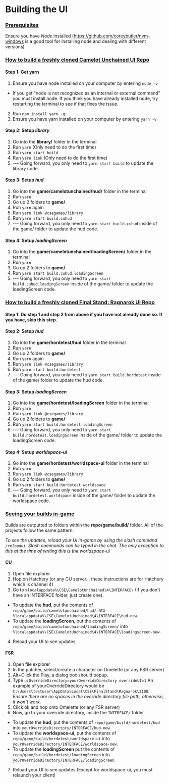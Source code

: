 # Building the UI



### <ins>Prerequisites</ins>
Ensure you have *Node* installed (https://github.com/coreybutler/nvm-windows is a good tool for installing node and dealing with different versions)


### <ins>How to build a freshly cloned Camelot Unchained UI Repo</ins>



#### Step 1: Get yarn
1. Ensure you have node installed on your computer by entering `node -v`
  - If you get "node is not recognized as an internal or external command" you must install node. If you think you have already installed node, try restarting the terminal to see if that fixes the issue.
2. Run `npm install yarn -g`
3. Ensure you have yarn installed on your computer by entering `yarn -v`



#### Step 2: Setup *library*
1) Go into the **library/** folder in the terminal
2) Run `yarn` (Only need to do the first time)
3) Run `yarn start build`
4) Run `yarn link` (Only need to do the first time)
5) --- Going forward, you only need to `yarn start build` to update the library code.



#### Step 3: Setup *hud*
1) Go into the **game/camelotunchained/hud/** folder in the terminal
2) Run `yarn`
4) Go up 2 folders to **game/**
5) Run `yarn` again
6) Run `yarn link @csegames/library`
7) Run `yarn start build.cuhud`
8) --- Going forward, you only need to `yarn start build.cuhud` inside of the game/ folder to update the hud code.

  

#### Step 4: Setup *loadingScreen*
1) Go into the **game/camelotunchained/loadingScreen/** folder in the terminal
2) Run `yarn`
4) Go up 2 folders to **game/**
5) Run `yarn start build.cuhud.loadingScreen`
6) --- Going forward, you only need to `yarn start build.cuhud.loadingScreen` inside of the game/ folder to update the loadingScreen code.

  

### <ins>How to build a freshly cloned Final Stand: Ragnarok UI Repo</ins>

  

#### Step 1: Do step 1 and step 2 from above if you have not already done so. If you have, skip this step.

  

#### Step 2: Setup *hud*
1) Go into the **game/hordetest/hud** folder in the terminal
2) Run `yarn`
4) Go up 2 folders to **game/**
5) Run `yarn` again
6) Run `yarn link @csegames/library`
7) Run `yarn start build.hordetest`
8) --- Going forward, you only need to `yarn start build.hordetest` inside of the game/ folder to update the hud code.

  

#### Step 3: Setup *loadingScreen*
1) Go into the **game/hordetest/loadingScreen** folder in the terminal
2) Run `yarn`
3) Run `yarn link @csegames/library`
4) Go up 2 folders to **game/**
5) Run `yarn start build.hordetest.loadingScreen`
6) --- Going forward, you only need to `yarn start build.hordetest.loadingScreen` inside of the game/ folder to update the loadingScreen code.

  

#### Step 4: Setup *worldspace-ui*
1) Go into the **game/hordetest/worldspace-ui** folder in the terminal
2) Run `yarn`
3) Run `yarn link @csegames/library`
4) Go up 2 folders to **game/**
5) Run `yarn start build.hordetest.worldspace`
6) --- Going forward, you only need to `yarn start build.hordetest.worldspace` inside of the game/ folder to update the worldspace code.

  

### <ins>Seeing your builds in-game</ins>

  

Builds are outputted to folders within the **repo/game/build/** folder. All of the projects follow the same pattern.

  

*To see the updates, reload your UI in-game by using the slash command `/reloadui`. Slash commands can be typed in the chat. The only exception to this at the time of writing this is the worldspace-ui*

  

#### CU

1) Open file explorer
2) Hop on Hatchery (or any CU server... these instructions are for Hatchery which is channel 4)
3) Go to `%localappdata%\CSE\CamelotUnchained\4\INTERFACE\` (If you don't have an INTERFACE folder, just create one).
  * To update the **hud**, put the contents of `repo/game/build/camelotunchained/hud/` into `%localappdata%\CSE\CamelotUnchained\4\INTERFACE\hud-new`.
  * To update the **loadingScreen**, put the contents of `repo/game/build/camelotunchained/loadingScreen/` into `%localappdata%\CSE\CamelotUnchained\4\INTERFACE\loadingscreen-new`.
4) Reload your UI to see updates.

  

#### FSR

1) Open file explorer
2) In the patcher, select/create a character on Omelette (or any FSR server)
3) Alt+Click the Play, a dialog box should popup.
4) Type `uiOverrideDirectory=yourOverrideDirectory overrideUI=1` An example of yourOverrideDirectory would be `C:\Users\testuser\AppData\Local\CSE\FinalStand\Ragnarok\2100`. *Ensure there are no spaces in the override directory file path, otherwise, it won't work.*
5) Click ok and hop onto Omelette (or any FSR server)
6) Now, go to your override directory, inside the `INTERFACE/` folder
  * To update the **hud**, put the contents of `repo/game/build/hordetest/hud` into `yourOverrideDirectory/INTERFACE/hud-new`.
  * To update the **worldspace-ui**, put the contents of `repo/game/build/hordetest/worldspace-ui` into `yourOverrideDirectory/INTERFACE/worldspace-new`.
  * To update the **loadingScreen** put the contents of `repo/game/build/hordetest/loadingScreen` into `yourOverrideDirectory/INTERFACE/loadingScreen`.
7) Reload your UI to see updates (Except for worldspace-ui, you must relaunch your client)